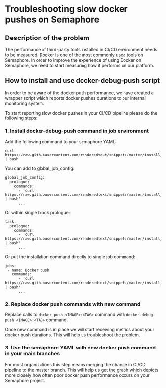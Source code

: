 # Troubleshooting slow docker pushes on Semaphore

## Description of the problem

The performance of third-party tools installed in CI/CD environment needs to be measured. Docker is one of the most commonly used tools on Semaphore. In order to improve the experience of using Docker on Semaphore, we need to start measuring how it performs on our platform.

## How to install and use docker-debug-push script

In order to be aware of the docker push performance, we have created a wrapper script which reports docker pushes durations to our internal monitoring system.

To start reporting slow docker pushes in your CI/CD pipeline please do the following steps:

### 1. Install docker-debug-push command in job environment

Add the following command to your semaphore YAML:

```
curl https://raw.githubusercontent.com/renderedtext/snippets/master/install_docker_debug.sh | bash
```

You can add to global_job_config:
```
global_job_config:
  prologue:
    commands:
      - 'curl https://raw.githubusercontent.com/renderedtext/snippets/master/install_docker_debug.sh | bash'
      ...
```

Or within single block prologue:

```
task:
  prologue:
    commands:
      - 'curl https://raw.githubusercontent.com/renderedtext/snippets/master/install_docker_debug.sh | bash'
      ...
```

Or put the installation command directly to single job command:

```
jobs:
 - name: Docker push
   commands:
      - 'curl https://raw.githubusercontent.com/renderedtext/snippets/master/install_docker_debug.sh | bash'
      ...
```

### 2. Replace docker push commands with new command

Replace calls to `docker push <IMAGE>:<TAG>` command with `docker-debug-push <IMAGE>:<TAG>` command.

Once new command is in place we will start receiving metrics about your docker push durations. This will help us troubleshoot the problem.

### 3. Use the semaphore YAML with new docker push command in your main branches

For most organizations this step means merging the change in CI/CD pipeline to the master branch. This will help us get the graph which depicts more closely how often poor docker push performance occurs on your Semaphore project.

